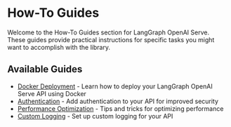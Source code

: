 # How-To Guides

Welcome to the How-To Guides section for LangGraph OpenAI Serve. These guides provide practical instructions for specific tasks you might want to accomplish with the library.

## Available Guides

- [Docker Deployment](docker.md) - Learn how to deploy your LangGraph OpenAI Serve API using Docker
- [Authentication](authentication.md) - Add authentication to your API for improved security
- [Performance Optimization](performance.md) - Tips and tricks for optimizing performance
- [Custom Logging](logging.md) - Set up custom logging for your API
